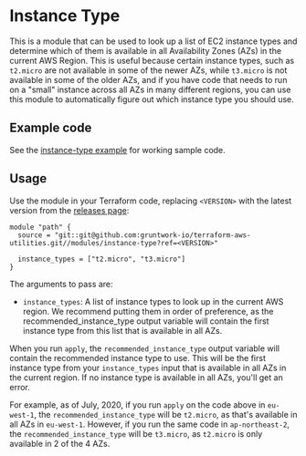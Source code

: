 # Instance Type

This is a module that can be used to look up a list of EC2 instance types and determine which of them is available in
all Availability Zones (AZs) in the current AWS Region. This is useful because certain instance types, such as 
`t2.micro` are not available in some of the newer AZs, while `t3.micro` is not available in some of the older AZs, and
if you have code that needs to run on a "small" instance across all AZs in many different regions, you can use this
module to automatically figure out which instance type you should use.





## Example code

See the [instance-type example](/examples/instance-type) for working sample code.




## Usage

Use the module in your Terraform code, replacing `<VERSION>` with the latest version from the [releases
page](https://github.com/gruntwork-io/terraform-aws-utilities/releases):

```hcl
module "path" {
  source = "git::git@github.com:gruntwork-io/terraform-aws-utilities.git//modules/instance-type?ref=<VERSION>"
  
  instance_types = ["t2.micro", "t3.micro"]
}
```

The arguments to pass are:

* `instance_types`: A list of instance types to look up in the current AWS region. We recommend putting them in order 
  of preference, as the recommended_instance_type output variable will contain the first instance type from this list 
  that is available in all AZs.

When you run `apply`, the `recommended_instance_type` output variable will contain the recommended instance type to
use. This will be the first instance type from your `instance_types` input that is available in all AZs in the current 
region. If no instance type is available in all AZs, you'll get an error.

For example, as of July, 2020, if you run `apply` on the code above in `eu-west-1`, the `recommended_instance_type` 
will be `t2.micro`, as that's available in all AZs in `eu-west-1`. However, if you run the same code in 
`ap-northeast-2`, the `recommended_instance_type` will be `t3.micro`, as `t2.micro` is only available in 2 of the 4 AZs.
